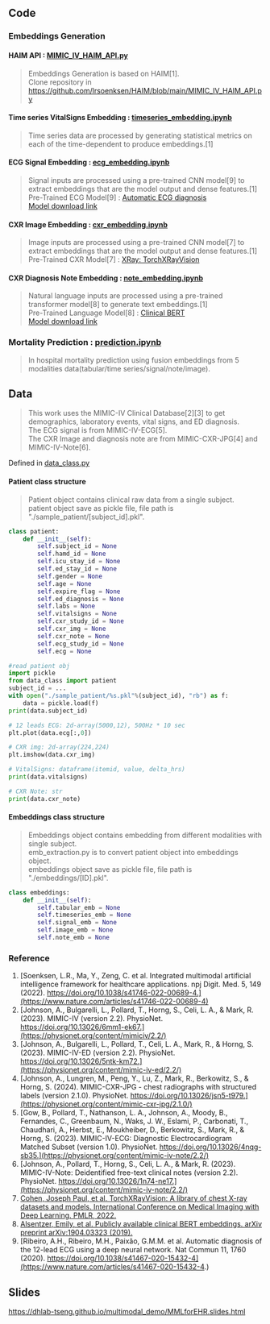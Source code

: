 
## Code
### Embeddings Generation
#### HAIM API : [MIMIC_IV_HAIM_API.py](https://github.com/DHLab-TSENG/multimodal_demo/blob/main/MIMIC_IV_HAIM_API.py)  
> Embeddings Generation is based on HAIM[1].  
> Clone repository in https://github.com/lrsoenksen/HAIM/blob/main/MIMIC_IV_HAIM_API.py

#### Time series VitalSigns Embedding : [timeseries_embedding.ipynb](https://github.com/DHLab-TSENG/multimodal_demo/blob/main/timeseries_embedding.ipynb)  
> Time series data are processed by generating statistical metrics on each of the time-dependent to produce embeddings.[1]    
  
#### ECG Signal Embedding : [ecg_embedding.ipynb](https://github.com/DHLab-TSENG/multimodal_demo/blob/main/ecg_embedding.ipynb)  
> Signal inputs are processed using a pre-trained CNN model[9] to extract embeddings that are the model output and dense features.[1]  
> Pre-Trained ECG Model[9] : [Automatic ECG diagnosis](https://github.com/antonior92/automatic-ecg-diagnosis)  
> [Model download link](https://zenodo.org/records/3765717)  

#### CXR Image Embedding : [cxr_embedding.ipynb](https://github.com/DHLab-TSENG/multimodal_demo/blob/main/cxr_embedding.ipynb)  
> Image inputs are processed using a pre-trained CNN model[7] to extract embeddings that are the model output and dense features.[1]   
> Pre-Trained CXR Model[7] : [XRay: TorchXRayVision](https://github.com/mlmed/torchxrayvision)  

#### CXR Diagnosis Note Embedding : [note_embedding.ipynb](https://github.com/DHLab-TSENG/multimodal_demo/blob/main/note_embedding.ipynb)  
> Natural language inputs are processed using a pre-trained transformer model[8] to generate text embeddings.[1]  
> Pre-Trained Language Model[8] : [Clinical BERT](https://github.com/EmilyAlsentzer/clinicalBERT?tab=readme-ov-file)  
> [Model download link](https://www.dropbox.com/s/8armk04fu16algz/pretrained_bert_tf.tar.gz?e=1&dl=0)  

### Mortality Prediction : [prediction.ipynb](https://github.com/DHLab-TSENG/multimodal_demo/blob/main/prediction.ipynb)  
> In hospital mortality prediction using fusion embeddings from 5 modalities data(tabular/time series/signal/note/image).

## Data
> This work uses the MIMIC-IV Clinical Database[2][3] to get demographics, laboratory events, vital signs, and ED diagnosis.   
> The ECG signal is from MIMIC-IV-ECG[5].  
> The CXR Image and diagnosis note are from MIMIC-CXR-JPG[4] and MIMIC-IV-Note[6].  

Defined in [data_class.py](https://github.com/DHLab-TSENG/multimodal_demo/blob/main/data_class.py)  
#### Patient class structure
> Patient object contains clinical raw data from a single subject.  
> patient object save as  pickle file, file path is "./sample_patient/[subject_id].pkl".  

```python
class patient:
    def __init__(self):
        self.subject_id = None
        self.hamd_id = None
        self.icu_stay_id = None
        self.ed_stay_id = None
        self.gender = None
        self.age = None
        self.expire_flag = None
        self.ed_diagnosis = None
        self.labs = None
        self.vitalsigns = None
        self.cxr_study_id = None
        self.cxr_img = None
        self.cxr_note = None
        self.ecg_study_id = None
        self.ecg = None
```
```python
#read patient obj
import pickle
from data_class import patient
subject_id = ...
with open("./sample_patient/%s.pkl"%(subject_id), "rb") as f:
    data = pickle.load(f)
print(data.subject_id)

# 12 leads ECG: 2d-array(5000,12), 500Hz * 10 sec
plt.plot(data.ecg[:,0])

# CXR img: 2d-array(224,224)
plt.imshow(data.cxr_img)

# VitalSigns: dataframe(itemid, value, delta_hrs)
print(data.vitalsigns)

# CXR Note: str
print(data.cxr_note)
```

#### Embeddings class structure
> Embeddings object contains embedding from different modalities with single subject.  
> emb_extraction.py is to convert patient object into embeddings object.  
> embeddings object save as  pickle file, file path is "./embeddings/[ID].pkl".  
```python
class embeddings:
    def __init__(self):
        self.tabular_emb = None
        self.timeseries_emb = None
        self.signal_emb = None
        self.image_emb = None
        self.note_emb = None
```

### Reference
1. [Soenksen, L.R., Ma, Y., Zeng, C. et al. Integrated multimodal artificial intelligence framework for healthcare applications. npj Digit. Med. 5, 149 (2022). https://doi.org/10.1038/s41746-022-00689-4.](https://www.nature.com/articles/s41746-022-00689-4)
2. [Johnson, A., Bulgarelli, L., Pollard, T., Horng, S., Celi, L. A., & Mark, R. (2023). MIMIC-IV (version 2.2). PhysioNet. https://doi.org/10.13026/6mm1-ek67.](https://physionet.org/content/mimiciv/2.2/)
3. [Johnson, A., Bulgarelli, L., Pollard, T., Celi, L. A., Mark, R., & Horng, S. (2023). MIMIC-IV-ED (version 2.2). PhysioNet. https://doi.org/10.13026/5ntk-km72.](https://physionet.org/content/mimic-iv-ed/2.2/)
4. [Johnson, A., Lungren, M., Peng, Y., Lu, Z., Mark, R., Berkowitz, S., & Horng, S. (2024). MIMIC-CXR-JPG - chest radiographs with structured labels (version 2.1.0). PhysioNet. https://doi.org/10.13026/jsn5-t979.](https://physionet.org/content/mimic-cxr-jpg/2.1.0/)
5. [Gow, B., Pollard, T., Nathanson, L. A., Johnson, A., Moody, B., Fernandes, C., Greenbaum, N., Waks, J. W., Eslami, P., Carbonati, T., Chaudhari, A., Herbst, E., Moukheiber, D., Berkowitz, S., Mark, R., & Horng, S. (2023). MIMIC-IV-ECG: Diagnostic Electrocardiogram Matched Subset (version 1.0). PhysioNet. https://doi.org/10.13026/4nqg-sb35.](https://physionet.org/content/mimic-iv-note/2.2/)
6. [Johnson, A., Pollard, T., Horng, S., Celi, L. A., & Mark, R. (2023). MIMIC-IV-Note: Deidentified free-text clinical notes (version 2.2). PhysioNet. https://doi.org/10.13026/1n74-ne17.](https://physionet.org/content/mimic-iv-note/2.2/)
7. [Cohen, Joseph Paul, et al. TorchXRayVision: A library of chest X-ray datasets and models. International Conference on Medical Imaging with Deep Learning. PMLR, 2022.](https://arxiv.org/abs/2111.00595)
8. [Alsentzer, Emily, et al. Publicly available clinical BERT embeddings. arXiv preprint arXiv:1904.03323 (2019).](https://arxiv.org/abs/1904.03323)
9. [Ribeiro, A.H., Ribeiro, M.H., Paixão, G.M.M. et al. Automatic diagnosis of the 12-lead ECG using a deep neural network.
Nat Commun 11, 1760 (2020). https://doi.org/10.1038/s41467-020-15432-4](https://www.nature.com/articles/s41467-020-15432-4.)

## Slides
https://dhlab-tseng.github.io/multimodal_demo/MMLforEHR.slides.html


